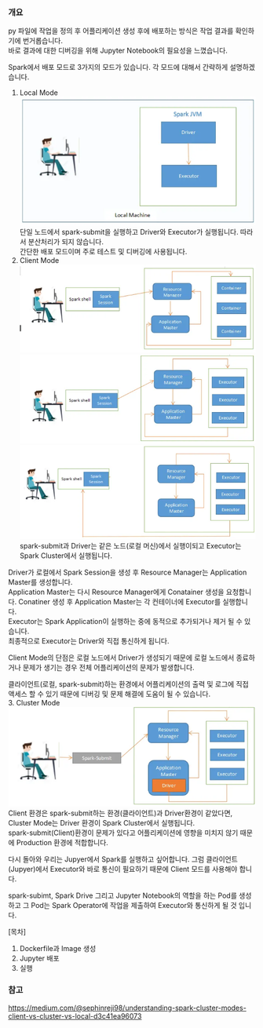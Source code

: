 ### 개요
py 파일에 작업을 정의 후 어플리케이션 생성 후에 배포하는 방식은 작업 결과를 확인하기에 번거롭습니다.  
바로 결과에 대한 디버깅을 위해 Jupyter Notebook의 필요성을 느꼈습니다.  
  
Spark에서 배포 모드로 3가지의 모드가 있습니다. 각 모드에 대해서 간략하게 설명하겠습니다.
1. Local Mode
![spark-local-mode](/images/spark-local-mode.webp)  
단일 노드에서 spark-submit을 실행하고 Driver와 Executor가 실행됩니다. 따라서 분산처리가 되지 않습니다.  
간단한 배포 모드이며 주로 테스트 및 디버깅에 사용됩니다.
2. Client Mode
![spark-local-mode](/images/spark-client-mode-1.webp)  
![spark-local-mode](/images/spark-client-mode-2.webp)  
![spark-local-mode](/images/spark-client-mode-3.webp)  
spark-submit과 Driver는 같은 노드(로컬 머신)에서 실행이되고 Executor는 Spark Cluster에서 실행됩니다.  
  

Driver가 로컬에서 Spark Session을 생성 후 Resource Manager는 Application Master를 생성합니다.  
Application Master는 다시 Resource Manager에게 Conatainer 생성을 요청합니다. Conatiner 생성 후 Application Master는 각 컨테이너에 Executor를 실행합니다.  
Executor는 Spark Application이 실행하는 중에 동적으로 추가되거나 제거 될 수 있습니다.  
최종적으로 Executor는 Driver와 직접 통신하게 됩니다.  
  
Client Mode의 단점은 로컬 노드에서 Driver가 생성되기 때문에 로컬 노드에서 종료하거나 문제가 생기는 경우 전체 어플리케이션의 문제가 발생합니다.  
  
클라이언트(로컬, spark-submit)하는 환경에서 어플리케이션의 출력 및 로그에 직접 액세스 할 수 있기 때문에 디버깅 및 문제 해결에 도움이 될 수 있습니다.  
3. Cluster Mode
![spark-local-mode](/images/spark-cluster-mode.webp)  
Client 환경은 spark-submit하는 환경(클라이언트)과 Driver환경이 같았다면, Cluster Mode는 Driver 환경이 Spark Cluster에서 실행됩니다.  
spark-submit(Client)환경이 문제가 있다고 어플리케이션에 영향을 미치지 않기 때문에 Production 환경에 적합합니다.  
  

다시 돌아와 우리는 Jupyer에서 Spark를 실행하고 싶어합니다. 그럼 클라이언트(Jupyer)에서 Executor와 바로 통신이 필요하기 때문에 Client 모드를 사용해야 합니다.  
  
spark-subimt, Spark Drive 그리고 Jupyter Notebook의 역할을 하는 Pod를 생성하고 그 Pod는 Spark Operator에 작업을 제출하여 Executor와 통신하게 될 것 입니다.  
  
[목차]
1. Dockerfile과 Image 생성
2. Jupyter 배포
3. 실행
### 참고
https://medium.com/@sephinreji98/understanding-spark-cluster-modes-client-vs-cluster-vs-local-d3c41ea96073 
